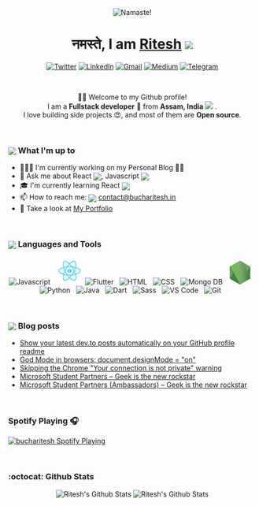 <div align="center">
    <img src="https://firebasestorage.googleapis.com/v0/b/portfoliov2-2963d.appspot.com/o/githubfinal.png?alt=media&token=e72d24cc-368e-4702-b762-7b214504805b" alt="Namaste!"/>
    <h1>नमस्ते, I am <a href="https://aromalanil.me" target="_blank">Ritesh</a> <img
            src="https://media.giphy.com/media/hvRJCLFzcasrR4ia7z/giphy.gif" width="32"></h1>
    <p>
        <a href="https://twitter.com/bucha_ritesh" target="_blank"><img alt="Twitter"
                src="https://img.shields.io/badge/twitter-%231DA1F2.svg?&style=for-the-badge&logo=twitter&logoColor=white" /></a>
        <a href="https://www.linkedin.com/in/bucharitesh" target="_blank"><img alt="LinkedIn"
                src="https://img.shields.io/badge/linkedin-%230077B5.svg?&style=for-the-badge&logo=linkedin&logoColor=white" /></a>
        <a href="mailto:contact@bucharitesh.in" target="_blank"><img alt="Gmail"
                src="https://img.shields.io/badge/-Gmail-D14836?style=for-the-badge&logo=Gmail&logoColor=white" /></a>
        <a href="https://medium.com/@bucharitesh" target="_blank"><img alt="Medium"
                src="https://img.shields.io/badge/medium-%2312100E.svg?&style=for-the-badge&logo=medium&logoColor=white" /></a>
        <a href="https://t.me/bucharitesh"><img alt="Telegram"
                src="https://img.shields.io/badge/telegram-%232CA5E0.svg?&style=for-the-badge&logo=telegram&logoColor=white"></a>
    </p><br />
    <p>🙏🏻 Welcome to my Github profile!<br />
        I am a <b>Fullstack developer</b> 🚀 from <b>Assam, India</b> <img
            src="https://image.flaticon.com/icons/svg/551/551889.svg" width="14" /> .<br />
        I love building side projects 😍, and most of them are <b>Open source</b>. </p>
</div>

<br/>

### <img align="center" src="https://emojis.slackmojis.com/emojis/images/1584726375/8272/blob-cool.gif?1584726375" width="28" /> What I'm up to

<ul>
        <li> 👨🏻‍💻 I'm currently working on my Personal Blog ✍🏻</li>
        <li> 💬 Ask me about React <img align="center"
                src="https://emojis.slackmojis.com/emojis/images/1473950148/1161/react.png?1473950148"
                width="16" />, Javascript <img align="center"
                src="https://emojis.slackmojis.com/emojis/images/1450441296/151/javascript.png?1450441296"
                width="16" /></li>
        <li> 🎓 I'm currently learning React <img align="center"
                src="https://emojis.slackmojis.com/emojis/images/1473950148/1161/react.png?1473950148"
                width="16" /></li>
        <li>📫 How to reach me: <img align="center"
                src="https://emojis.slackmojis.com/emojis/images/1450319444/38/gmail.png?1450319444" width="17" />
            <a href="mailto:contact@bucharitesh.in" target="_blank">contact@bucharitesh.in</a></li>
        <li>👀 Take a look at <a href="https://bucharitesh.in/" target="_blank">My Portfolio</a></li>
 </ul>

<br/>

### <img src="https://emojis.slackmojis.com/emojis/images/1471045863/884/ninja.gif?1471045863" align="center" width="40" /> Languages and Tools

<p align="center">
            <img src="https://upload.wikimedia.org/wikipedia/commons/9/99/Unofficial_JavaScript_logo_2.svg" width="48"
                alt="Javascript" />&nbsp;&nbsp;
            <img src="https://raw.githubusercontent.com/github/explore/80688e429a7d4ef2fca1e82350fe8e3517d3494d/topics/react/react.png"
                alt="React.js" width="55" />
            <img src="https://avatars1.githubusercontent.com/u/14101776?s=200&v=4" alt="Flutter"
                width="48" />&nbsp;&nbsp;
            <img src="https://upload.wikimedia.org/wikipedia/commons/6/61/HTML5_logo_and_wordmark.svg" alt="HTML"
                width="48" />&nbsp;&nbsp;
            <img src="https://upload.wikimedia.org/wikipedia/commons/d/d5/CSS3_logo_and_wordmark.svg" alt="CSS"
                width="35" />&nbsp;&nbsp;
            <img src="https://avatars1.githubusercontent.com/u/45120?s=200&v=4" alt="Mongo DB"
                width="48" />&nbsp;&nbsp;
            <img src="https://raw.githubusercontent.com/github/explore/80688e429a7d4ef2fca1e82350fe8e3517d3494d/topics/nodejs/nodejs.png"
                alt="Node.js" width="48" />&nbsp;&nbsp;
            <img src="https://upload.wikimedia.org/wikipedia/commons/c/c3/Python-logo-notext.svg" alt="Python"
                width="48" />&nbsp;&nbsp;
            <img src="https://cdn.jsdelivr.net/npm/programming-languages-logos@0.0.3/src/java/java_64x64.png" width="48"
                alt="Java" />&nbsp;&nbsp;
            <img src="https://avatars1.githubusercontent.com/u/1609975?s=200&v=4" width="48"
                alt="Dart" />&nbsp;&nbsp;
            <img src="https://upload.wikimedia.org/wikipedia/commons/9/96/Sass_Logo_Color.svg" alt="Sass"
                width="48" />&nbsp;&nbsp;
            <img src="https://upload.wikimedia.org/wikipedia/commons/9/9a/Visual_Studio_Code_1.35_icon.svg" alt="VS Code" width="50" />&nbsp;&nbsp;
            <img src="https://upload.wikimedia.org/wikipedia/commons/3/3f/Git_icon.svg" alt="Git"
                width="48" />&nbsp;&nbsp;
</p>
  
<br/>
        
### <img src="https://camo.githubusercontent.com/bae9061ce34dc6ee2b924f8eb2cbed71921276cf/687474703a2f2f736169666b686963686939362e6769746875622e696f2f70726f6a656374732f64657369676e732f616e696d617469636f6e2d7265636f6c6f722f70656e63696c2f757064617465642e676966" align="center" width="40" /> Blog posts 

<!-- BLOG-POST-LIST:START -->
- [Show your latest dev.to posts automatically on your GitHub profile readme](https://dev.to/gautamkrishnar/show-your-latest-dev-to-posts-automatically-in-your-github-profile-readme-3nk8)
- [God Mode in browsers: document.designMode = "on"](https://dev.to/gautamkrishnar/god-mode-in-browsers-document-designmode-on-2pmo)
- [Skipping the Chrome "Your connection is not private" warning](https://dev.to/gautamkrishnar/quickbits-1-skipping-the-chrome-your-connection-is-not-private-warning-4kp1)
- [Microsoft Student Partners – Geek is the new rockstar](https://dev.to/gautamkrishnar/microsoft-student-partners--geek-is-the-new-rockstar)
- [Microsoft Student Partners (Ambassadors) – Geek is the new rockstar](https://www.gautamkrishnar.com/microsoft-student-partners/)
<!-- BLOG-POST-LIST:END -->

<br/>

### Spotify Playing 🎧

[<img src="https://spotify-playingnow-readme.bucharitesh.vercel.app/api/spotify" alt="bucharitesh Spotify Playing" width="350" />](https://open.spotify.com/user/31y2pbdmamx637okjzh4ou2gdmm4)


<br/>

### :octocat: Github Stats
<p align="center">
    <img height="160" alt="Ritesh's Github Stats"
        src="https://github-readme-stats.bucharitesh.vercel.app/api?username=bucharitesh&show_icons=true&hide_border=true&theme=algolia&count_private=true" />
    <img alt="Ritesh's Github Stats" height="160"
        src="https://github-readme-stats.bucharitesh.vercel.app/api/top-langs/?username=bucharitesh&hide=assembly&layout=compact&theme=algolia" />
</p>
